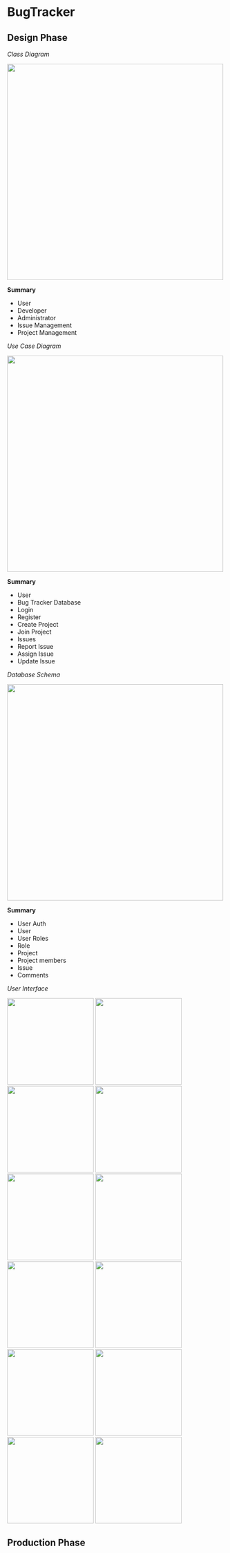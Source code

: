 # BugTracker

## Design Phase
*Class Diagram*

<img src="Design/Diagrams/ClassDiagram.png" width="500">

**Summary**
* User
* Developer
* Administrator
* Issue Management
* Project Management

*Use Case Diagram*

<img src="Design/Diagrams/UseCaseDiagram.png" width="500">

**Summary**
* User
* Bug Tracker Database
* Login
* Register
* Create Project
* Join Project
* Issues
* Report Issue
* Assign Issue
* Update Issue

*Database Schema*

<img src="Design/Diagrams/Database Schema.png" width="500">

**Summary**
* User Auth
* User
* User Roles
* Role
* Project
* Project members
* Issue
* Comments

*User Interface*

<p>
  <img src="Design/UserInterface/UI_SignIn.png" height="200">
  <img src="Design/UserInterface/UI_SignUp.png" height="200">
  <img src="Design/UserInterface/UI_MainScreen-01.png" height="200">
  <img src="Design/UserInterface/UI_MainScreen-02.png" height="200">
  <img src="Design/UserInterface/UI_MainScreen-03.png" height="200">
  <img src="Design/UserInterface/UI_MainScreen-04.png" height="200">
  <img src="Design/UserInterface/UI_MainScreen-05.png" height="200">
  <img src="Design/UserInterface/UI_MainScreen-06.png" height="200">
  <img src="Design/UserInterface/UI_MainScreen-07.png" height="200">
  <img src="Design/UserInterface/UI_MainScreen-08.png" height="200">
  <img src="Design/UserInterface/UI_MainScreen-09.png" height="200">
  <img src="Design/UserInterface/UI_MainScreen-10.png" height="200">
  
</p>



## Production Phase
